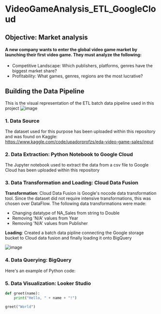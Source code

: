 # VideoGameAnalysis_ETL_GoogleCloud

## Objective: Market analysis
#### A new company wants to enter the global video game market by launching their first video game. They must analyze the following:
- Competitive Landscape: Which publishers, platforms, genres have the biggest market share?
- Profitability: What games, genres, regions are the most lucrative?

## Building the Data Pipeline

This is the visual representation of the ETL batch data pipeline used in this project
![image](https://github.com/user-attachments/assets/9aabacaf-3dce-42a7-b5b3-583103dec76b)
### 1.  Data Source
The dataset used for this purpose has been uploaded within this repository and was found on Kaggle: https://www.kaggle.com/code/upadorprofzs/eda-video-game-sales/input  

### 2. Data Extraction: Python Notebook to Google Cloud
The Jupyter notebook used to extract the data from a csv file to Google Cloud has been uploaded within this repository

### 3. Data Transformation and Loading: Cloud Data Fusion
**Transformation**: Cloud Data Fusion is Google's nocode data transformation tool. Since the dataset did not require intensive transformations, this was chosen over DataFlow. The following data transformations were made:
- Changing datatype of NA_Sales from string to Double
- Removing 'N/A' values from Year
- Removing 'N/A' values from Publisher
  
**Loading**: Created a batch data pipline connecting the Google storage bucket to Cloud data fusion and finally loading it onto BigQuery

![image](https://github.com/user-attachments/assets/596cc0f0-f755-437a-9b38-462c60f377f6)



### 4. Data Querying: BigQuery

Here's an example of Python code:

### 5. Data Visualization: Looker Studio

```python
def greet(name):
    print("Hello, " + name + "!")

greet("World")
